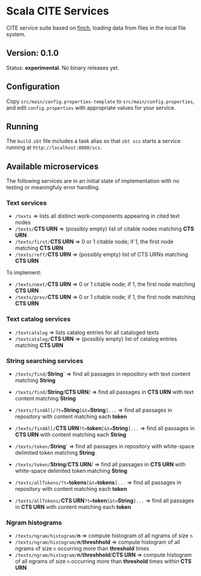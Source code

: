 # Scala CITE Services

CITE service suite based on [finch](https://github.com/finagle/finch), loading data from files in the local file system.

## Version: 0.1.0

Status:  **experimental**.  No binary releases yet.

## Configuration

Copy `src/main/config.properties-template` to `src/main/config.properties`, and edit `config.properties` with appropriate values for your service.


## Running

The `build.sbt` file includes a task alias so that `sbt scs` starts a service running at `http://localhost:8080/scs`.


## Available microservices

The following services are in an initial state of implementation with no testing or meaningfuly error handling.

### Text services


- `/texts` => lists all distinct work-components appearing in cited text nodes
- `/texts/`**CTS URN** => (possibly empty) list of citable nodes matching **CTS URN**
- `/texts/first/`**CTS URN** => 0 or 1 citable node; if 1, the first node matching **CTS URN**
- `/texts/reff/`**CTS URN** => (possibly empty) list of CTS URNs matching **CTS URN**

To implement:

- `/texts/next/`**CTS URN** => 0 or 1 citable node; if 1, the first node matching **CTS URN**
- `/texts/prev/`**CTS URN** => 0 or 1 citable node; if 1, the first node matching **CTS URN**

### Text catalog services

- `/textcatalog` => lists catalog entries for all cataloged texts
- `/textcatalog/`**CTS URN** =>  (possibly empty) list of catalog entries matching **CTS URN**


### String searching services

- `/texts/find/`**String**` => find all passages in repository with text content matching **String**
- `/texts/find/`**String**/**CTS URN**/  => find all passages in **CTS URN** with text content matching **String**
- `/texts/findAll/?t=`**String**`[&t=`**String**`]...` => find all passages in repository with content matching each **token**
- `/texts/findAll/`**CTS URN**`?t=`**token**`[&t=`**String**`]...` => find all passages in **CTS URN** with content matching each **String**


- `/texts/token/`**String**` => find all passages in repository with white-space delimited token matching **String**
- `/texts/token/`**String**/**CTS URN**/  => find all passages in **CTS URN** with white-space delimited token matching **String**
- `/texts/allTokens/?t=`**tokens**`[&t=`**tokens**`]...` => find all passages in repository with content matching each **token**
- `/texts/allTokens/`**CTS URN**`?t=`**token**`[&t=`**String**`]...` => find all passages in **CTS URN** with content matching each **token**

### Ngram histograms

- `/texts/ngram/histogram/`**n** => compute histogram of all ngrams of size `n`
- `/texts/ngram/histogram/`**n**/**threshhold** => compute histogram of all ngrams of size `n` occurring more than **threshold** times
- `/texts/ngram/histogram/`**n**/**threshhold**/**CTS URN** => compute histogram of all ngrams of size `n` occurring more than **threshold** times within **CTS URN**

